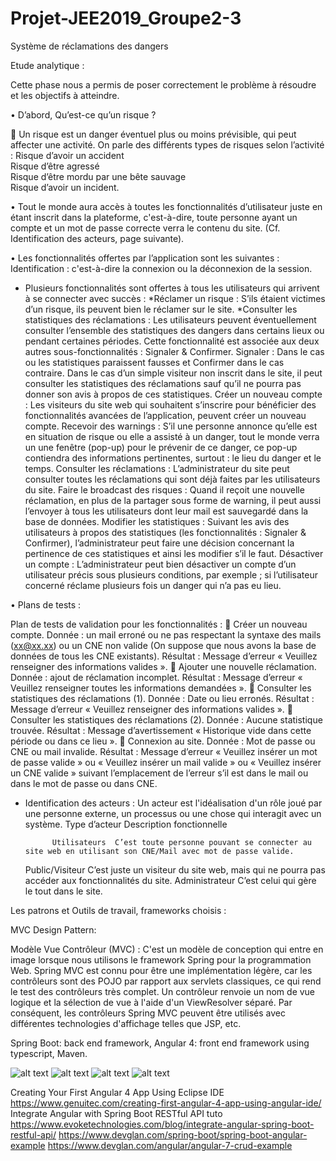 # Projet-JEE2019_Groupe2-3
Système de réclamations des dangers


Etude analytique :


Cette phase nous a permis de poser correctement le problème à résoudre et les objectifs à atteindre.

•	D’abord, Qu’est-ce qu’un risque ?

	Un risque est un danger éventuel plus ou moins prévisible, qui peut affecter une activité.
On parle des différents types de risques selon l’activité :
           Risque d’avoir un accident           
           Risque d’être agressé       
           Risque d’être mordu par une bête sauvage             
           Risque d’avoir un incident.
           
•	Tout le monde aura accès à toutes les fonctionnalités d’utilisateur juste en étant inscrit dans la plateforme, c'est-à-dire, toute personne ayant un compte et un mot de passe correcte verra le contenu du site. (Cf. Identification des acteurs, page suivante).

•	Les fonctionnalités offertes par l’application sont les suivantes :                         
Identification : c'est-à-dire la connexion ou la déconnexion de la session.  
  - Plusieurs fonctionnalités sont offertes à tous les utilisateurs qui arrivent à se connecter avec succès :
       *Réclamer un risque : S’ils étaient victimes d’un risque, ils peuvent bien le réclamer sur le site.
       *Consulter les statistiques des réclamations : Les utilisateurs peuvent éventuellement consulter l’ensemble des statistiques des dangers dans certains lieux ou pendant certaines périodes. Cette fonctionnalité est associée aux deux autres sous-fonctionnalités : Signaler & Confirmer. Signaler : Dans le cas ou les statistiques paraissent fausses et Confirmer dans le cas contraire. Dans le cas d’un simple visiteur non inscrit dans le site, il peut consulter les statistiques des réclamations sauf qu’il ne pourra pas donner son avis à propos de ces statistiques.
Créer un nouveau compte : Les visiteurs du site web qui souhaitent s’inscrire pour bénéficier des fonctionnalités avancées de l’application, peuvent créer un nouveau compte.
Recevoir des warnings : S’il une personne annonce qu’elle est en situation de risque ou elle a assisté à un danger, tout le monde verra un une fenêtre (pop-up) pour le prévenir de ce danger, ce pop-up contiendra des informations pertinentes, surtout : le lieu du danger et le temps.
Consulter les réclamations : L’administrateur du site peut consulter toutes les réclamations qui sont déjà faites par les utilisateurs du site.
Faire le broadcast des risques : Quand il reçoit une nouvelle réclamation, en plus de la partager sous forme de warning, il peut aussi l’envoyer à tous les utilisateurs dont leur mail est sauvegardé dans la base de données. 
Modifier les statistiques : Suivant les avis des utilisateurs à propos des statistiques (les fonctionnalités : Signaler & Confirmer), l’administrateur peut faire une décision concernant la pertinence de ces statistiques et ainsi les modifier s’il le faut.
Désactiver un compte : L’administrateur peut bien désactiver un compte d’un utilisateur précis sous plusieurs conditions, par exemple ; si l’utilisateur concerné réclame plusieurs fois un danger qui n’a pas eu lieu.
                                      
•	Plans de tests :   

Plan de tests de validation pour les fonctionnalités :
	Créer un nouveau compte.
Donnée : un mail erroné ou ne pas respectant la syntaxe des mails (xx@xx.xx) ou un CNE non valide (On suppose que nous avons la base de données de tous les CNE existants).
Résultat : Message d’erreur « Veuillez renseigner des informations valides ».
	Ajouter une nouvelle réclamation.
Donnée : ajout de réclamation incomplet.
Résultat : Message d’erreur « Veuillez renseigner toutes les informations demandées ».
	Consulter les statistiques des réclamations (1).
Donnée : Date ou lieu erronés.
Résultat : Message d’erreur « Veuillez renseigner des informations valides ».
	Consulter les statistiques des réclamations (2).
Donnée : Aucune statistique trouvée.
Résultat : Message d’avertissement « Historique vide dans cette période ou dans ce lieu ».
	Connexion au site.
Donnée : Mot de passe ou CNE ou mail invalide.
Résultat : Message d’erreur « Veuillez insérer un mot de passe valide » ou « Veuillez insérer un mail valide » ou « Veuillez insérer un CNE valide » suivant l’emplacement de l’erreur s’il est dans le mail ou dans le mot de passe ou dans CNE.
-	Identification des acteurs :
Un acteur est l'idéalisation d'un rôle joué par une personne externe, un processus ou une chose qui interagit avec un système.
Type d’acteur	Description fonctionnelle

              Utilisateurs	C’est toute personne pouvant se connecter au site web en utilisant son CNE/Mail avec mot de passe valide.
       Public/Visiteur	C’est juste un visiteur du site web, mais qui ne pourra pas accéder aux fonctionnalités du site.
       Administrateur	C’est celui qui gère le tout dans le site.




Les patrons et Outils de travail, frameworks choisis :

MVC Design Pattern:

Modèle Vue Contrôleur (MVC) : C'est un modèle de conception qui entre en image lorsque nous utilisons le framework Spring pour la programmation Web. Spring MVC est connu pour être une implémentation légère, car les contrôleurs sont des POJO par rapport aux servlets classiques, ce qui rend le test des contrôleurs très complet. Un contrôleur renvoie un nom de vue logique et la sélection de vue à l'aide d'un ViewResolver séparé. Par conséquent, les contrôleurs Spring MVC peuvent être utilisés avec différentes technologies d'affichage telles que JSP, etc.

Spring Boot: back end framework, Angular 4: front end framework using typescript, Maven.

![alt text](https://user-images.githubusercontent.com/39934426/66365879-750a2780-e986-11e9-8ce2-ed37d72d1497.png)
![alt text](https://user-images.githubusercontent.com/39934426/66365880-750a2780-e986-11e9-81ae-ea4178a41677.png)
![alt text](https://user-images.githubusercontent.com/39934426/66365881-750a2780-e986-11e9-80cc-8fdf857b5236.png)
![alt text](https://user-images.githubusercontent.com/39934426/66365882-750a2780-e986-11e9-9213-f985e65ed8f3.png)


Creating Your First Angular 4 App Using Eclipse IDE
https://www.genuitec.com/creating-first-angular-4-app-using-angular-ide/
Integrate Angular with Spring Boot RESTful API tuto
https://www.evoketechnologies.com/blog/integrate-angular-spring-boot-restful-api/
https://www.devglan.com/spring-boot/spring-boot-angular-example
https://www.devglan.com/angular/angular-7-crud-example
